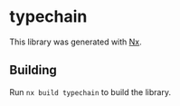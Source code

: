 # typechain

This library was generated with [Nx](https://nx.dev).

## Building

Run `nx build typechain` to build the library.
